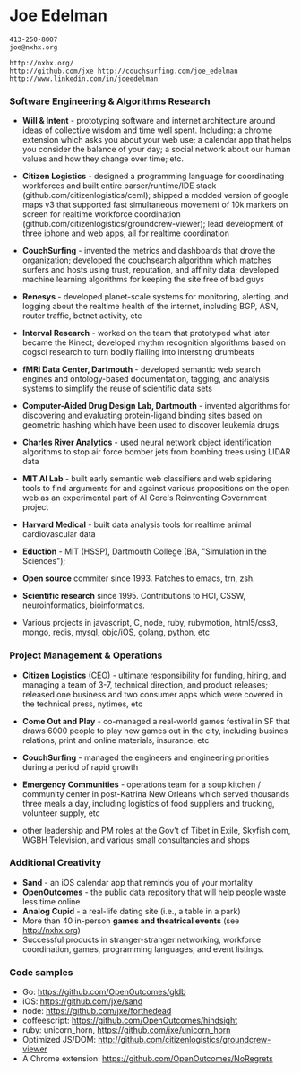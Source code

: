 # Joe Edelman

    413-250-8007
    joe@nxhx.org
    
    http://nxhx.org/
    http://github.com/jxe http://couchsurfing.com/joe_edelman http://www.linkedin.com/in/joeedelman


### Software Engineering & Algorithms Research

* **Will & Intent** - prototyping software and internet architecture around ideas of collective wisdom and time well spent. Including: a chrome extension which asks you about your web use; a calendar app that helps you consider the balance of your day; a social network about our human values and how they change over time; etc.
* **Citizen Logistics** - designed a programming language for coordinating workforces and built entire parser/runtime/IDE stack (github.com/citizenlogistics/ceml);  shipped a modded version of google maps v3 that supported fast simultaneous movement of 10k markers on screen for realtime workforce coordination (github.com/citizenlogistics/groundcrew-viewer);  lead development of three iphone and web apps, all for realtime coordination
* **CouchSurfing** - invented the metrics and dashboards that drove the organization; developed the couchsearch algorithm which matches surfers and hosts using trust, reputation, and affinity data;  developed machine learning algorithms for keeping the site free of bad guys
* **Renesys** - developed planet-scale systems for monitoring, alerting, and logging about the realtime health of the internet, including BGP, ASN, router traffic, botnet activity, etc
* **Interval Research** - worked on the team that prototyped what later became the Kinect; developed rhythm recognition algorithms based on cogsci research to turn bodily flailing into intersting drumbeats
* **fMRI Data Center, Dartmouth** - developed semantic web search engines and ontology-based documentation, tagging, and analysis systems to simplify the reuse of scientific data sets
* **Computer-Aided Drug Design Lab, Dartmouth** - invented algorithms for discovering and evaluating protein-ligand binding sites based on geometric hashing which have been used to discover leukemia drugs
* **Charles River Analytics** - used neural network object identification algorithms to stop air force bomber jets from bombing trees using LIDAR data
* **MIT AI Lab** - built early semantic web classifiers and web spidering tools to find arguments for and against various propositions on the open web as an experimental part of Al Gore's Reinventing Government project
* **Harvard Medical** - built data analysis tools for realtime animal cardiovascular data

* **Eduction** - MIT (HSSP), Dartmouth College (BA, "Simulation in the Sciences");

* **Open source** commiter since 1993.  Patches to emacs, trn, zsh.
* **Scientific research** since 1995.  Contributions to HCI, CSSW, neuroinformatics, bioinformatics.
* Various projects in javascript, C, node, ruby, rubymotion, html5/css3, mongo, redis, mysql, objc/iOS, golang, python, etc


### Project Management & Operations

* **Citizen Logistics** (CEO) - ultimate responsibility for funding, hiring, and managing a team of 3-7, technical direction, and product releases; released one business and two consumer apps which were covered in the technical press, nytimes, etc
* **Come Out and Play** - co-managed a real-world games festival in SF that draws 6000 people to play new games out in the city, including busines relations, print and online materials, insurance, etc
* **CouchSurfing** - managed the engineers and engineering priorities during a period of rapid growth
* **Emergency Communities** - operations team for a soup kitchen / community center in post-Katrina New Orleans which served thousands three meals a day, including logistics of food suppliers and trucking, volunteer supply, etc

* other leadership and PM roles at the Gov't of Tibet in Exile, Skyfish.com, WGBH Television, and various small consultancies and shops



### Additional Creativity

* **Sand** - an iOS calendar app that reminds you of your mortality
* **OpenOutcomes** - the public data repository that will help people waste less time online
* **Analog Cupid** - a real-life dating site (i.e., a table in a park)
* More than 40 in-person **games and theatrical events** (see http://nxhx.org)
* Successful products in stranger-stranger networking, workforce coordination, games, programming languages, and event listings.


### Code samples

* Go:  https://github.com/OpenOutcomes/gldb
* iOS:  https://github.com/jxe/sand
* node:  https://github.com/jxe/forthedead
* coffeescript:  https://github.com/OpenOutcomes/hindsight
* ruby: unicorn_horn,  https://github.com/jxe/unicorn_horn
* Optimized JS/DOM: http://github.com/citizenlogistics/groundcrew-viewer
* A Chrome extension: https://github.com/OpenOutcomes/NoRegrets

